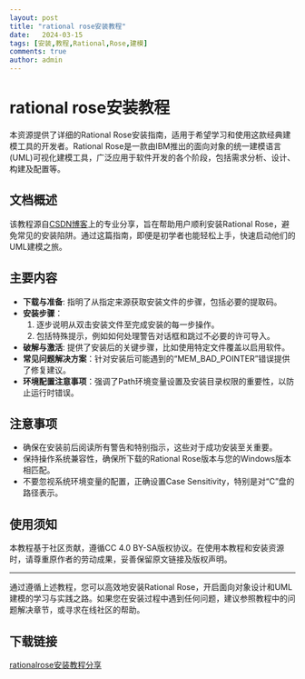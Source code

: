 ```yaml
---
layout: post
title: "rational rose安装教程"
date:   2024-03-15
tags: [安装,教程,Rational,Rose,建模]
comments: true
author: admin
---
```

# rational rose安装教程

本资源提供了详细的Rational Rose安装指南，适用于希望学习和使用这款经典建模工具的开发者。Rational Rose是一款由IBM推出的面向对象的统一建模语言(UML)可视化建模工具，广泛应用于软件开发的各个阶段，包括需求分析、设计、构建及配置等。

## 文档概述

该教程源自[CSDN博客](https://blog.csdn.net/)上的专业分享，旨在帮助用户顺利安装Rational Rose，避免常见的安装陷阱。通过这篇指南，即便是初学者也能轻松上手，快速启动他们的UML建模之旅。

## 主要内容

- **下载与准备**: 指明了从指定来源获取安装文件的步骤，包括必要的提取码。
- **安装步骤**：
    1. 逐步说明从双击安装文件至完成安装的每一步操作。
    2. 包括特殊提示，例如如何处理警告对话框和跳过不必要的许可导入。
- **破解与激活**: 提供了安装后的关键步骤，比如使用特定文件覆盖以启用软件。
- **常见问题解决方案**：针对安装后可能遇到的“MEM_BAD_POINTER”错误提供了修复建议。
- **环境配置注意事项**：强调了Path环境变量设置及安装目录权限的重要性，以防止运行时错误。

## 注意事项

- 确保在安装前后阅读所有警告和特别指示，这些对于成功安装至关重要。
- 保持操作系统兼容性，确保所下载的Rational Rose版本与您的Windows版本相匹配。
- 不要忽视系统环境变量的配置，正确设置Case Sensitivity，特别是对“C”盘的路径表示。

## 使用须知

本教程基于社区贡献，遵循CC 4.0 BY-SA版权协议。在使用本教程和安装资源时，请尊重原作者的劳动成果，妥善保留原文链接及版权声明。

---

通过遵循上述教程，您可以高效地安装Rational Rose，开启面向对象设计和UML建模的学习与实践之路。如果您在安装过程中遇到任何问题，建议参照教程中的问题解决章节，或寻求在线社区的帮助。

## 下载链接

[rationalrose安装教程分享](https://pan.quark.cn/s/6979f2dde724)